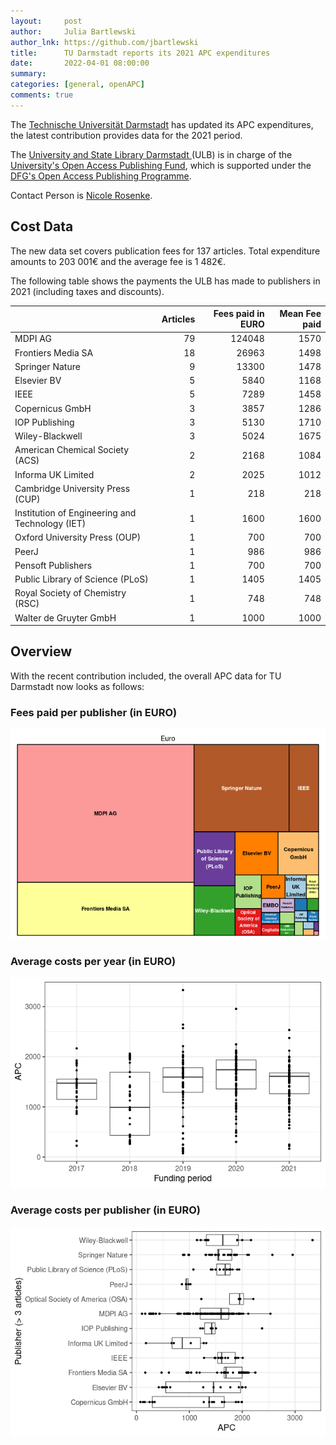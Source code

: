 ```yaml
---
layout:     post
author:     Julia Bartlewski
author_lnk: https://github.com/jbartlewski
title:      TU Darmstadt reports its 2021 APC expenditures
date:       2022-04-01 08:00:00
summary:    
categories: [general, openAPC]
comments: true
---
```





The [Technische Universität Darmstadt](https://www.tu-darmstadt.de) has updated its APC expenditures, the latest contribution provides data for the 2021 period.

The [University and State Library Darmstadt ](https://www.ulb.tu-darmstadt.de/service/start/index.en.jsp) (ULB) is in charge of the [University's Open Access Publishing Fund](https://www.ulb.tu-darmstadt.de/service/elektronisches_publizieren/oa_publikationsfond/index.en.jsp), which is supported under the [DFG's Open Access Publishing Programme](https://www.dfg.de/en/research_funding/programmes/infrastructure/lis/open_access/infrastructure_funding/index.html#4).

Contact Person is [Nicole Rosenke](mailto:oa-fonds@ulb.tu-darmstadt.de).

## Cost Data



The new data set covers publication fees for 137 articles. Total expenditure amounts to 203 001€ and the average fee is 1 482€.

The following table shows the payments the ULB has made to publishers in 2021 (including taxes and discounts).


|                                                | Articles| Fees paid in EURO| Mean Fee paid|
|:-----------------------------------------------|--------:|-----------------:|-------------:|
|MDPI AG                                         |       79|            124048|          1570|
|Frontiers Media SA                              |       18|             26963|          1498|
|Springer Nature                                 |        9|             13300|          1478|
|Elsevier BV                                     |        5|              5840|          1168|
|IEEE                                            |        5|              7289|          1458|
|Copernicus GmbH                                 |        3|              3857|          1286|
|IOP Publishing                                  |        3|              5130|          1710|
|Wiley-Blackwell                                 |        3|              5024|          1675|
|American Chemical Society (ACS)                 |        2|              2168|          1084|
|Informa UK Limited                              |        2|              2025|          1012|
|Cambridge University Press (CUP)                |        1|               218|           218|
|Institution of Engineering and Technology (IET) |        1|              1600|          1600|
|Oxford University Press (OUP)                   |        1|               700|           700|
|PeerJ                                           |        1|               986|           986|
|Pensoft Publishers                              |        1|               700|           700|
|Public Library of Science (PLoS)                |        1|              1405|          1405|
|Royal Society of Chemistry (RSC)                |        1|               748|           748|
|Walter de Gruyter GmbH                          |        1|              1000|          1000|

## Overview

With the recent contribution included, the overall APC data for TU Darmstadt now looks as follows: 

### Fees paid per publisher (in EURO)

![plot of chunk tree_darmstadt_2022_04_01_full](/figure/tree_darmstadt_2022_04_01_full-1.png)

###  Average costs per year (in EURO)

![plot of chunk box_darmstadt_2022_04_01_year_full](/figure/box_darmstadt_2022_04_01_year_full-1.png)

###  Average costs per publisher (in EURO)

![plot of chunk box_darmstadt_2022_04_01_publisher_full](/figure/box_darmstadt_2022_04_01_publisher_full-1.png)

